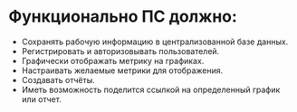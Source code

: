 # Функционально ПС должно: 
-	Сохранять рабочую информацию в централизованной базе данных.
-	Регистрировать и авторизовывать пользователей.
-	Графически отображать метрику на графиках.
-	Настраивать желаемые метрики для отображения. 
-	Создавать отчёты.
-	Иметь возможность поделится ссылкой на определенный график или отчет.
